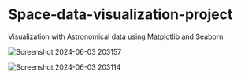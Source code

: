 # Space-data-visualization-project
Visualization with Astronomical data using Matplotlib and Seaborn

![Screenshot 2024-06-03 203157](https://github.com/shubhankarPrakashNath/Space-data-visualization-project/assets/168228343/38cb2de4-000b-48d2-b896-a87f11293ff9)


![Screenshot 2024-06-03 203114](https://github.com/shubhankarPrakashNath/Space-data-visualization-project/assets/168228343/325abaf0-f44f-4daf-8259-23edbfef1f9f)

